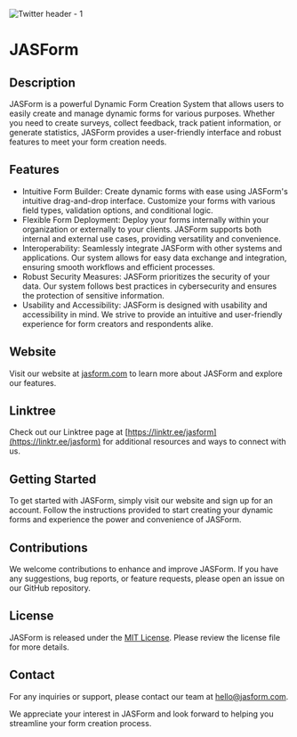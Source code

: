 ![Twitter header - 1](https://github.com/JASForm/JASForm/assets/139604201/e91d8283-f872-421f-8370-c5ef9ce46de7)

# JASForm

## Description

JASForm is a powerful Dynamic Form Creation System that allows users to easily create and manage dynamic forms for various purposes. Whether you need to create surveys, collect feedback, track patient information, or generate statistics, JASForm provides a user-friendly interface and robust features to meet your form creation needs.

## Features

- Intuitive Form Builder: Create dynamic forms with ease using JASForm's intuitive drag-and-drop interface. Customize your forms with various field types, validation options, and conditional logic.
- Flexible Form Deployment: Deploy your forms internally within your organization or externally to your clients. JASForm supports both internal and external use cases, providing versatility and convenience.
- Interoperability: Seamlessly integrate JASForm with other systems and applications. Our system allows for easy data exchange and integration, ensuring smooth workflows and efficient processes.
- Robust Security Measures: JASForm prioritizes the security of your data. Our system follows best practices in cybersecurity and ensures the protection of sensitive information.
- Usability and Accessibility: JASForm is designed with usability and accessibility in mind. We strive to provide an intuitive and user-friendly experience for form creators and respondents alike.

## Website

Visit our website at [jasform.com](https://jasform.com) to learn more about JASForm and explore our features.

## Linktree

Check out our Linktree page at [https://linktr.ee/jasform](https://linktr.ee/jasform) for additional resources and ways to connect with us.

## Getting Started

To get started with JASForm, simply visit our website and sign up for an account. Follow the instructions provided to start creating your dynamic forms and experience the power and convenience of JASForm.

## Contributions

We welcome contributions to enhance and improve JASForm. If you have any suggestions, bug reports, or feature requests, please open an issue on our GitHub repository.

## License

JASForm is released under the [MIT License](LICENSE). Please review the license file for more details.

## Contact

For any inquiries or support, please contact our team at hello@jasform.com.

We appreciate your interest in JASForm and look forward to helping you streamline your form creation process.
